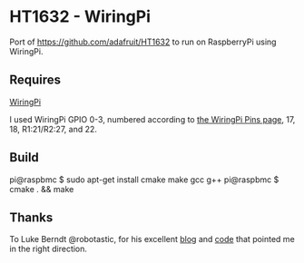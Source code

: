 HT1632 - WiringPi
=================
Port of https://github.com/adafruit/HT1632 to run on RaspberryPi using WiringPi.

Requires
---
[WiringPi](https://projects.drogon.net/raspberry-pi/wiringpi/)

I used WiringPi GPIO 0-3, numbered according to [the WiringPi Pins page](https://projects.drogon.net/raspberry-pi/wiringpi/pins/), 17, 18, R1:21/R2:27, and 22.

Build
---
pi@raspbmc $ sudo apt-get install cmake make gcc g++
pi@raspbmc $ cmake . && make

Thanks
---
To Luke Berndt @robotastic, for his excellent [blog](http://lukeberndt.com/2013/raspberry-pi-to-led-message-board-via-spi/) and [code](https://github.com/robotastic/SPI-LED-Print) that pointed me in the right direction.
